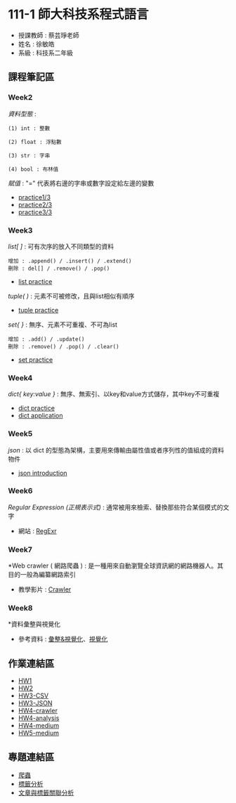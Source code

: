 # 111-1 師大科技系程式語言
+ 授課教師 : 蔡芸琤老師
+ 姓名 : 徐敏皓
+ 系級 : 科技系二年級
## 課程筆記區
### Week2
*資料型態* :

    (1) int : 整數
    
    (2) float : 浮點數
    
    (3) str : 字串
    
    (4) bool : 布林值
*賦值* : "=" 代表將右邊的字串或數字設定給左邊的變數
+ [practice1/3](https://github.com/minhao920201/PL/blob/main/Week2_Practice/practice%201.ipynb)
+ [practice2/3](https://github.com/minhao920201/PL/blob/main/Week2_Practice/practice%202.ipynb)
+ [practice3/3](https://github.com/minhao920201/PL/blob/main/Week2_Practice/practice%203.ipynb)


### Week3
*list[ ]* : 可有次序的放入不同類型的資料

    增加 : .append() / .insert() / .extend()
    刪除 : del[] / .remove() / .pop()
+ [list practice](https://github.com/minhao920201/PL/blob/main/Week3_Practice/list_practice.ipynb)

*tuple( )* : 元素不可被修改，且與list相似有順序
+ [tuple practice](https://github.com/minhao920201/PL/blob/main/Week3_Practice/tuple_practice.ipynb)

*set{ }* : 無序、元素不可重複、不可為list

    增加 : .add() / .update()
    刪除 : .remove() / .pop() / .clear()
+ [set practice](https://github.com/minhao920201/PL/blob/main/Week3_Practice/set_practice.ipynb)


### Week4
*dict{ key:value }* : 無序、無索引、以key和value方式儲存，其中key不可重複
+ [dict practice](https://github.com/minhao920201/PL/blob/main/Week4_Practice/dict%20practice.ipynb)
+ [dict application](https://github.com/minhao920201/PL/blob/main/Week4_Practice/dict%20application.ipynb)


### Week5
*json* : 以 dict 的型態為架構，主要用來傳輸由屬性值或者序列性的值組成的資料物件
+ [json introduction](https://ithelp.ithome.com.tw/articles/10220160)


### Week6
*Regular Expression (正規表示式)* : 通常被用來檢索、替換那些符合某個模式的文字
+ 網站 : [RegExr](https://regexr.com/)


### Week7
*Web crawler ( 網路爬蟲 ) : 是一種用來自動瀏覽全球資訊網的網路機器人。其目的一般為編纂網路索引
+ 教學影片 : [Crawler](https://youtu.be/9Z9xKWfNo7k)


### Week8
*資料彙整與視覺化
+ 參考資料 : [彙整&視覺化](https://github.com/pecu/LawTech/tree/main/Learning-Materials/C5_Python_%E8%B3%87%E6%96%99%E5%BD%99%E6%95%B4%26%E8%B3%87%E6%96%99%E8%A6%96%E8%A6%BA%E5%8C%96)、[視覺化](https://plotly.com/python/)


## 作業連結區
+ [HW1](https://github.com/minhao920201/PL/blob/main/HW1/homework1.ipynb)
+ [HW2](https://github.com/minhao920201/PL/blob/main/HW2/homework2.ipynb)
+ [HW3-CSV](https://github.com/minhao920201/PL/blob/main/HW3/CSVcrawler.ipynb)
+ [HW3-JSON](https://github.com/minhao920201/PL/blob/main/HW3/JSONcrawler.ipynb)
+ [HW4-crawler](https://github.com/minhao920201/PL/blob/main/HW4/crawler.ipynb)
+ [HW4-analysis](https://github.com/minhao920201/PL/blob/main/HW4/analysis.ipynb)
+ [HW4-medium](https://medium.com/@tony920201/%E8%BF%91%E6%9C%9F-it%E9%82%A6%E5%B9%AB%E5%BF%99-%E4%B8%AD%E6%9C%80%E7%86%B1%E9%96%80%E7%9A%84%E5%95%8F%E9%A1%8C%E9%A1%9E%E5%9E%8B-2eb4f29f121)
+ [HW5-medium](https://medium.com/@tony920201/%E5%95%8F%E9%A1%8C%E9%A1%9E%E5%9E%8B%E8%88%87%E6%96%87%E7%AB%A0%E5%85%A7%E5%AE%B9%E4%B8%80%E5%AE%9A%E6%9C%89%E9%97%9C%E5%97%8E-8538cd317bde)

## 專題連結區
+ [爬蟲](https://github.com/minhao920201/PL/blob/main/Project/Crawler.ipynb)
+ [標籤分析](https://github.com/minhao920201/PL/blob/main/Project/Analyze_Popular_Tags.ipynb)
+ [文章與標籤關聯分析](https://github.com/minhao920201/PL/blob/main/Project/Analyze_Popular_Article.ipynb)
